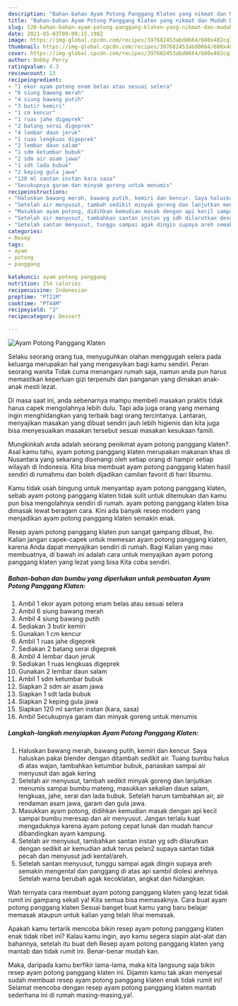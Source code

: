 ```yaml
---
description: "Bahan-bahan Ayam Potong Panggang Klaten yang nikmat dan Mudah Dibuat"
title: "Bahan-bahan Ayam Potong Panggang Klaten yang nikmat dan Mudah Dibuat"
slug: 520-bahan-bahan-ayam-potong-panggang-klaten-yang-nikmat-dan-mudah-dibuat
date: 2021-05-03T09:09:15.198Z
image: https://img-global.cpcdn.com/recipes/397682453abd0664/680x482cq70/ayam-potong-panggang-klaten-foto-resep-utama.jpg
thumbnail: https://img-global.cpcdn.com/recipes/397682453abd0664/680x482cq70/ayam-potong-panggang-klaten-foto-resep-utama.jpg
cover: https://img-global.cpcdn.com/recipes/397682453abd0664/680x482cq70/ayam-potong-panggang-klaten-foto-resep-utama.jpg
author: Bobby Perry
ratingvalue: 4.3
reviewcount: 13
recipeingredient:
- "1 ekor ayam potong enam belas atau sesuai selera"
- "6 siung bawang merah"
- "4 siung bawang putih"
- "3 butir kemiri"
- "1 cm kencur"
- "1 ruas jahe digeprek"
- "2 batang serai digeprek"
- "4 lembar daun jeruk"
- "1 ruas lengkuas digeprek"
- "2 lembar daun salam"
- "1 sdm ketumbar bubuk"
- "2 sdm air asam jawa"
- "1 sdt lada bubuk"
- "2 keping gula jawa"
- "120 ml santan instan kara sasa"
- "Secukupnya garam dan minyak goreng untuk menumis"
recipeinstructions:
- "Haluskan bawang merah, bawang putih, kemiri dan kencur. Saya haluskan pakai blender dengan ditambah sedikit air. Tuang bumbu halus di atas wajan, tambahkan ketumbar bubuk, panaskan sampai air menyusut dan agak kering"
- "Setelah air menyusut, tambah sedikit minyak goreng dan lanjutkan menumis sampai bumbu mateng, masukkan sekalian daun salam, lengkuas, jahe, serai dan lada bubuk. Setelah harum tambahkan air, air rendaman asam jawa, garam dan gula jawa."
- "Masukkan ayam potong, didihkan kemudian masak dengan api kecil sampai bumbu meresap dan air menyusut. Jangan terlalu kuat mengaduknya karena ayam potong cepat lunak dan mudah hancur dibandingkan ayam kampung."
- "Setelah air menyusut, tambahkan santan instan yg sdh dilarutkan dengan sedikit air kemudian aduk terus pelan2 supaya santan tidak pecah dan menyusut jadi kental/areh."
- "Setelah santan menyusut, tunggu sampai agak dingin supaya areh semakin mengental dan panggang di atas api sambil diolesi arehnya. Setelah warna berubah agak kecoklatan, angkat dan hidangkan."
categories:
- Resep
tags:
- ayam
- potong
- panggang

katakunci: ayam potong panggang 
nutrition: 254 calories
recipecuisine: Indonesian
preptime: "PT21M"
cooktime: "PT44M"
recipeyield: "3"
recipecategory: Dessert

---
```



![Ayam Potong Panggang Klaten](https://img-global.cpcdn.com/recipes/397682453abd0664/680x482cq70/ayam-potong-panggang-klaten-foto-resep-utama.jpg)

Selaku seorang orang tua, menyuguhkan olahan menggugah selera pada keluarga merupakan hal yang mengasyikan bagi kamu sendiri. Peran seorang  wanita Tidak cuma menangani rumah saja, namun anda pun harus memastikan keperluan gizi terpenuhi dan panganan yang dimakan anak-anak mesti lezat.

Di masa  saat ini, anda sebenarnya mampu membeli masakan praktis tidak harus capek mengolahnya lebih dulu. Tapi ada juga orang yang memang ingin menghidangkan yang terbaik bagi orang tercintanya. Lantaran, menyajikan masakan yang dibuat sendiri jauh lebih higienis dan kita juga bisa menyesuaikan masakan tersebut sesuai masakan kesukaan famili. 



Mungkinkah anda adalah seorang penikmat ayam potong panggang klaten?. Asal kamu tahu, ayam potong panggang klaten merupakan makanan khas di Nusantara yang sekarang disenangi oleh setiap orang di hampir setiap wilayah di Indonesia. Kita bisa membuat ayam potong panggang klaten hasil sendiri di rumahmu dan boleh dijadikan camilan favorit di hari liburmu.

Kamu tidak usah bingung untuk menyantap ayam potong panggang klaten, sebab ayam potong panggang klaten tidak sulit untuk ditemukan dan kamu pun bisa mengolahnya sendiri di rumah. ayam potong panggang klaten bisa dimasak lewat beragam cara. Kini ada banyak resep modern yang menjadikan ayam potong panggang klaten semakin enak.

Resep ayam potong panggang klaten pun sangat gampang dibuat, lho. Kalian jangan capek-capek untuk memesan ayam potong panggang klaten, karena Anda dapat menyajikan sendiri di rumah. Bagi Kalian yang mau membuatnya, di bawah ini adalah cara untuk menyajikan ayam potong panggang klaten yang lezat yang bisa Kita coba sendiri.

<!--inarticleads1-->

##### Bahan-bahan dan bumbu yang diperlukan untuk pembuatan Ayam Potong Panggang Klaten:

1. Ambil 1 ekor ayam potong enam belas atau sesuai selera
1. Ambil 6 siung bawang merah
1. Ambil 4 siung bawang putih
1. Sediakan 3 butir kemiri
1. Gunakan 1 cm kencur
1. Ambil 1 ruas jahe digeprek
1. Sediakan 2 batang serai digeprek
1. Ambil 4 lembar daun jeruk
1. Sediakan 1 ruas lengkuas digeprek
1. Gunakan 2 lembar daun salam
1. Ambil 1 sdm ketumbar bubuk
1. Siapkan 2 sdm air asam jawa
1. Siapkan 1 sdt lada bubuk
1. Siapkan 2 keping gula jawa
1. Siapkan 120 ml santan instan (kara, sasa)
1. Ambil Secukupnya garam dan minyak goreng untuk menumis




<!--inarticleads2-->

##### Langkah-langkah menyiapkan Ayam Potong Panggang Klaten:

1. Haluskan bawang merah, bawang putih, kemiri dan kencur. Saya haluskan pakai blender dengan ditambah sedikit air. Tuang bumbu halus di atas wajan, tambahkan ketumbar bubuk, panaskan sampai air menyusut dan agak kering
1. Setelah air menyusut, tambah sedikit minyak goreng dan lanjutkan menumis sampai bumbu mateng, masukkan sekalian daun salam, lengkuas, jahe, serai dan lada bubuk. Setelah harum tambahkan air, air rendaman asam jawa, garam dan gula jawa.
1. Masukkan ayam potong, didihkan kemudian masak dengan api kecil sampai bumbu meresap dan air menyusut. Jangan terlalu kuat mengaduknya karena ayam potong cepat lunak dan mudah hancur dibandingkan ayam kampung.
1. Setelah air menyusut, tambahkan santan instan yg sdh dilarutkan dengan sedikit air kemudian aduk terus pelan2 supaya santan tidak pecah dan menyusut jadi kental/areh.
1. Setelah santan menyusut, tunggu sampai agak dingin supaya areh semakin mengental dan panggang di atas api sambil diolesi arehnya. Setelah warna berubah agak kecoklatan, angkat dan hidangkan.




Wah ternyata cara membuat ayam potong panggang klaten yang lezat tidak rumit ini gampang sekali ya! Kita semua bisa memasaknya. Cara buat ayam potong panggang klaten Sesuai banget buat kamu yang baru belajar memasak ataupun untuk kalian yang telah lihai memasak.

Apakah kamu tertarik mencoba bikin resep ayam potong panggang klaten enak tidak ribet ini? Kalau kamu ingin, ayo kamu segera siapin alat-alat dan bahannya, setelah itu buat deh Resep ayam potong panggang klaten yang mantab dan tidak rumit ini. Benar-benar mudah kan. 

Maka, daripada kamu berfikir lama-lama, maka kita langsung saja bikin resep ayam potong panggang klaten ini. Dijamin kamu tak akan menyesal sudah membuat resep ayam potong panggang klaten enak tidak rumit ini! Selamat mencoba dengan resep ayam potong panggang klaten mantab sederhana ini di rumah masing-masing,ya!.

